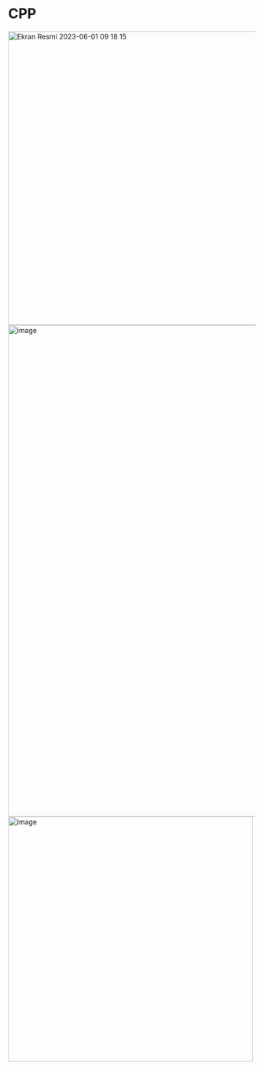 # CPP

<img width="597" alt="Ekran Resmi 2023-06-01 09 18 15" src="https://github.com/Arocyn/CPP/assets/49655195/e0b7ce48-44e8-4f0d-9a15-7ccddbc946bd">
<img width="999" alt="image" src="https://github.com/Arocyn/CPP/assets/49655195/dc3ea486-2890-42b1-9105-0183ea00c22e">

    
<img width="498" alt="image" src="https://github.com/Arocyn/CPP/assets/49655195/30747f4e-17b4-4fbb-b374-14cc9b8681cc">
 
